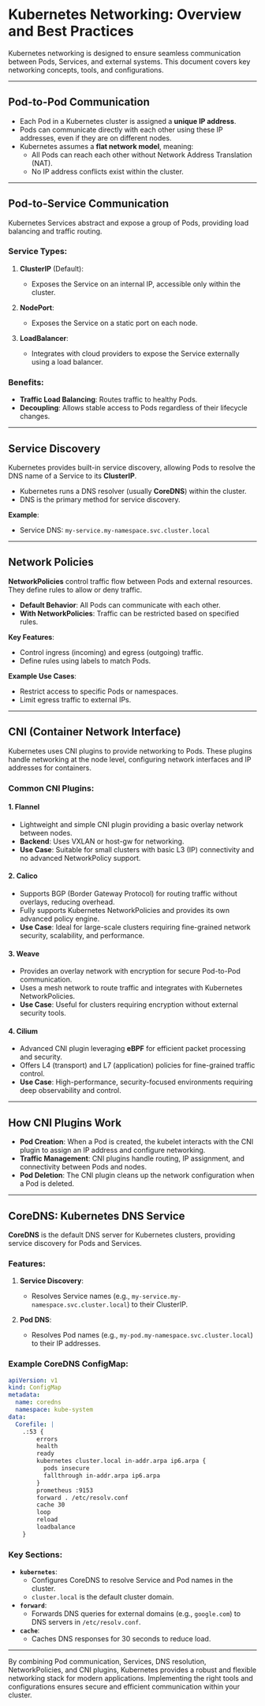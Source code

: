 # Kubernetes Networking: Overview and Best Practices

Kubernetes networking is designed to ensure seamless communication between Pods, Services, and external systems. This document covers key networking concepts, tools, and configurations.

---

## **Pod-to-Pod Communication**

- Each Pod in a Kubernetes cluster is assigned a **unique IP address**.
- Pods can communicate directly with each other using these IP addresses, even if they are on different nodes.
- Kubernetes assumes a **flat network model**, meaning:
  - All Pods can reach each other without Network Address Translation (NAT).
  - No IP address conflicts exist within the cluster.

---

## **Pod-to-Service Communication**

Kubernetes Services abstract and expose a group of Pods, providing load balancing and traffic routing.

### Service Types:
1. **ClusterIP** (Default):
   - Exposes the Service on an internal IP, accessible only within the cluster.

2. **NodePort**:
   - Exposes the Service on a static port on each node.

3. **LoadBalancer**:
   - Integrates with cloud providers to expose the Service externally using a load balancer.

### Benefits:
- **Traffic Load Balancing**: Routes traffic to healthy Pods.
- **Decoupling**: Allows stable access to Pods regardless of their lifecycle changes.

---

## **Service Discovery**

Kubernetes provides built-in service discovery, allowing Pods to resolve the DNS name of a Service to its **ClusterIP**.

- Kubernetes runs a DNS resolver (usually **CoreDNS**) within the cluster.
- DNS is the primary method for service discovery.

**Example**:
- Service DNS: `my-service.my-namespace.svc.cluster.local`

---

## **Network Policies**

**NetworkPolicies** control traffic flow between Pods and external resources. They define rules to allow or deny traffic.

- **Default Behavior**: All Pods can communicate with each other.
- **With NetworkPolicies**: Traffic can be restricted based on specified rules.

**Key Features**:
- Control ingress (incoming) and egress (outgoing) traffic.
- Define rules using labels to match Pods.

**Example Use Cases**:
- Restrict access to specific Pods or namespaces.
- Limit egress traffic to external IPs.

---

## **CNI (Container Network Interface)**

Kubernetes uses CNI plugins to provide networking to Pods. These plugins handle networking at the node level, configuring network interfaces and IP addresses for containers.

### Common CNI Plugins:

#### **1. Flannel**
- Lightweight and simple CNI plugin providing a basic overlay network between nodes.
- **Backend**: Uses VXLAN or host-gw for networking.
- **Use Case**: Suitable for small clusters with basic L3 (IP) connectivity and no advanced NetworkPolicy support.

#### **2. Calico**
- Supports BGP (Border Gateway Protocol) for routing traffic without overlays, reducing overhead.
- Fully supports Kubernetes NetworkPolicies and provides its own advanced policy engine.
- **Use Case**: Ideal for large-scale clusters requiring fine-grained network security, scalability, and performance.

#### **3. Weave**
- Provides an overlay network with encryption for secure Pod-to-Pod communication.
- Uses a mesh network to route traffic and integrates with Kubernetes NetworkPolicies.
- **Use Case**: Useful for clusters requiring encryption without external security tools.

#### **4. Cilium**
- Advanced CNI plugin leveraging **eBPF** for efficient packet processing and security.
- Offers L4 (transport) and L7 (application) policies for fine-grained traffic control.
- **Use Case**: High-performance, security-focused environments requiring deep observability and control.

---

## **How CNI Plugins Work**

- **Pod Creation**: When a Pod is created, the kubelet interacts with the CNI plugin to assign an IP address and configure networking.
- **Traffic Management**: CNI plugins handle routing, IP assignment, and connectivity between Pods and nodes.
- **Pod Deletion**: The CNI plugin cleans up the network configuration when a Pod is deleted.

---

## **CoreDNS: Kubernetes DNS Service**

**CoreDNS** is the default DNS server for Kubernetes clusters, providing service discovery for Pods and Services.

### Features:
1. **Service Discovery**:
   - Resolves Service names (e.g., `my-service.my-namespace.svc.cluster.local`) to their ClusterIP.

2. **Pod DNS**:
   - Resolves Pod names (e.g., `my-pod.my-namespace.svc.cluster.local`) to their IP addresses.

### Example CoreDNS ConfigMap:
```yaml
apiVersion: v1
kind: ConfigMap
metadata:
  name: coredns
  namespace: kube-system
data:
  Corefile: |
    .:53 {
        errors
        health
        ready
        kubernetes cluster.local in-addr.arpa ip6.arpa {
          pods insecure
          fallthrough in-addr.arpa ip6.arpa
        }
        prometheus :9153
        forward . /etc/resolv.conf
        cache 30
        loop
        reload
        loadbalance
    }
```

### Key Sections:
- **`kubernetes`**:
  - Configures CoreDNS to resolve Service and Pod names in the cluster.
  - `cluster.local` is the default cluster domain.
- **`forward`**:
  - Forwards DNS queries for external domains (e.g., `google.com`) to DNS servers in `/etc/resolv.conf`.
- **`cache`**:
  - Caches DNS responses for 30 seconds to reduce load.

---

By combining Pod communication, Services, DNS resolution, NetworkPolicies, and CNI plugins, Kubernetes provides a robust and flexible networking stack for modern applications. Implementing the right tools and configurations ensures secure and efficient communication within your cluster.

